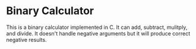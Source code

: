 # Binary Calculator
This is a binary calculator implemented in C.
It can add, subtract, mulitply, and divide.
It doesn't handle negative arguments but it
will produce correct negative results.
